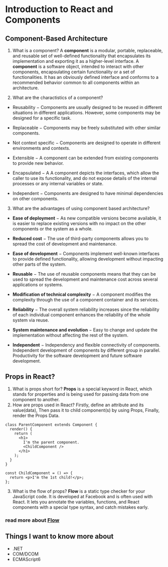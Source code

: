 # Introduction to React and Components

## Component-Based Architecture
1. What is a component?
A **component** is a modular, portable, replaceable, and reusable set of well-defined functionality that encapsulates its implementation and exporting it as a higher-level interface.
A **component** is a software object, intended to interact with other components, encapsulating certain functionality or a set of functionalities. It has an obviously defined interface and conforms to a recommended behavior common to all components within an architecture.

2. What are the charactistics of a component?
* Reusability − Components are usually designed to be reused in different situations in different applications. However, some components may be designed for a specific task.

* Replaceable − Components may be freely substituted with other similar components.

* Not context specific − Components are designed to operate in different environments and contexts.

* Extensible − A component can be extended from existing components to provide new behavior.

* Encapsulated − A A component depicts the interfaces, which allow the caller to use its functionality, and do not expose details of the internal processes or any internal variables or state.

* Independent − Components are designed to have minimal dependencies on other components.

3. What are the advantages of using component based architecture?

* **Ease of deployment** − As new compatible versions become available, it is easier to replace existing versions with no impact on the other components or the system as a whole.

* **Reduced cost** − The use of third-party components allows you to spread the cost of development and maintenance.

* **Ease of development** − Components implement well-known interfaces to provide defined functionality, allowing development without impacting other parts of the system.

* **Reusable** − The use of reusable components means that they can be used to spread the development and maintenance cost across several applications or systems.

* **Modification of technical complexity** − A component modifies the complexity through the use of a component container and its services.

* **Reliability** − The overall system reliability increases since the reliability of each individual component enhances the reliability of the whole system via reuse.

* **System maintenance and evolution** − Easy to change and update the implementation without affecting the rest of the system.

* **Independent** − Independency and flexible connectivity of components. Independent development of components by different group in parallel. Productivity for the software development and future software development.

## Props in React?
1. What is props short for?
**Props** is a special keyword in React, which stands for properties and is being used for passing data from one component to another.
2. How are props used in React?
Firstly, define an attribute and its value(data), Then pass it to child component(s) by using Props, Finally, render the Props Data.

```
class ParentComponent extends Component {  
  render() {
    return (
      <h1>
        I'm the parent component.
        <ChildComponent />
      </h1>
    );
  }
}

const ChildComponent = () => {  
  return <p>I'm the 1st child!</p>; 
};
```

3. What is the flow of props?
**Flow** is a static type checker for your JavaScript code. It is developed at Facebook and is often used with React. It lets you annotate the variables, functions, and React components with a special type syntax, and catch mistakes early. 

### read more about [Flow](https://reactjs.org/docs/static-type-checking.html)

## Things I want to know more about
* .NET
* COM/DCOM
* ECMAScript6

